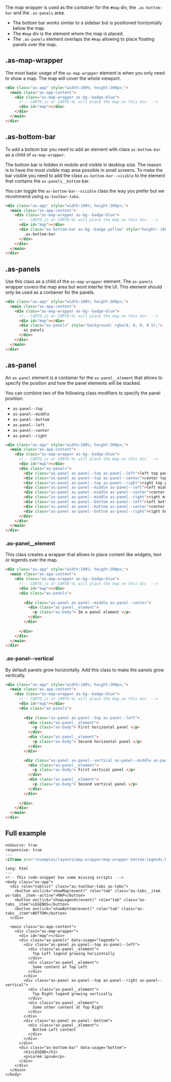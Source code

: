 The map wrapper is used as the container for the `#map` div, the `.as-bottom-bar` and the `.as-panels` area.


- The bottom bar works similar to a sidebar but is positioned horizontally below the map.
- The `#map` div is the element where the map is placed.
- The `.as-panels` element overlaps the `#map` allowing to place floating panels over the map.


## .as-map-wrapper

The most basic usage of the `as-map-wrapper` element is when you only need to show a map. The map will cover the whole viewport.

```html
<div class="as-app" style="width:100%; height:300px;">
  <main class="as-app-content">
    <div class="as-map-wrapper as-bg--badge-blue">
      <!-- CARTO.js or CARTO-VL will place the map on this div  -->
      <div id="map"></div> 
    </div>
  </main>
</div>
```


## .as-bottom-bar

To add a bottom bar you need to add an element with class `as-bottom-bar` as a child of `as-map-wrapper`.

The bottom bar is hidden in mobile and visible in desktop size. The reason is to have the most visible map area possible in small screens. To make the bar visible you need to add the class `as-bottom-bar--visible` to the element that contains the `as-panels__bottom` bar.

You can toggle the `as-bottom-bar--visible` class the way you prefer but we recommend using `as-toolbar-tabs`.


```html
<div class="as-app" style="width:100%; height:300px;">
  <main class="as-app-content">
    <div class="as-map-wrapper as-bg--badge-blue">
      <!-- CARTO.js or CARTO-VL will place the map on this div  -->
      <div id="map"></div> 
      <div class="as-bottom-bar as-bg--badge-yellow" style="height: 100px;">
        .as-bottom-bar
      </div>
    </div>
  </main>
</div>
```

## .as-panels

Use this class as a child of the `as-map-wrapper` element. The `as-panels` wrapper covers the map area but wont interfer the UI. This element should only be used as a container for the panels.

```html
<div class="as-app" style="width:100%; height:300px;">
  <main class="as-app-content">
    <div class="as-map-wrapper as-bg--badge-blue">
      <!-- CARTO.js or CARTO-VL will place the map on this div  -->
      <div id="map"></div> 
      <div class="as-panels" style="background: rgba(0, 0, 0, 0.5);">
        as panels
      </div>
    </div>
  </main>
</div>
```

## .as-panel

An `as-panel` element is a container for the `as-panel__element` that allows to specify the position and how the panel elements will be stacked.

You can combine two of the following class modifiers to specify the panel position:

- `as-panel--top`
- `as-panel--middle`
- `as-panel--bottom`
- `as-panel--left`
- `as-panel--center`
- `as-panel--right`


```html
<div class="as-app" style="width:100%; height:300px;">
  <main class="as-app-content">
    <div class="as-map-wrapper as-bg--badge-blue">
      <!-- CARTO.js or CARTO-VL will place the map on this div  -->
      <div id="map"></div> 
      <div class="as-panels">
        <div class="as-panel as-panel--top as-panel--left">left top panel</div>
        <div class="as-panel as-panel--top as-panel--center">center top panel</div>
        <div class="as-panel as-panel--top as-panel--right">right top panel</div>
        <div class="as-panel as-panel--middle as-panel--left">left middle panel</div>
        <div class="as-panel as-panel--middle as-panel--center">center middle panel</div>
        <div class="as-panel as-panel--middle as-panel--right">right middle panel</div>
        <div class="as-panel as-panel--bottom as-panel--left">left bottom panel</div>
        <div class="as-panel as-panel--bottom as-panel--center">center bottom panel</div>
        <div class="as-panel as-panel--bottom as-panel--right">right bottom panel</div>
      </div>
    </div>
  </main>
</div>
```

### .as-panel__element

This class creates a wrapper that allows to place content like widgets, text or legends over the map.


```html
<div class="as-app" style="width:100%; height:300px;">
  <main class="as-app-content">
    <div class="as-map-wrapper as-bg--badge-blue">
      <!-- CARTO.js or CARTO-VL will place the map on this div  -->
      <div id="map"></div> 
      <div class="as-panels">
       
        <div class="as-panel as-panel--middle as-panel--center">
          <div class="as-panel__element"> 
            <p class="as-body"> Im a panel element </p>
          </div>
        </div>
       
      </div>
    </div>
  </main>
</div>
```


### .as-panel--vertical

By default panels grow horizontally. Add this class to make the panels grow vertically.

```html
<div class="as-app" style="width:100%; height:300px;">
  <main class="as-app-content">
    <div class="as-map-wrapper as-bg--badge-blue">
      <!-- CARTO.js or CARTO-VL will place the map on this div  -->
      <div id="map"></div> 
      <div class="as-panels">
       
        <div class="as-panel as-panel--top as-panel--left">
          <div class="as-panel__element"> 
            <p class="as-body"> First horizontal panel </p>
          </div>
          <div class="as-panel__element"> 
            <p class="as-body"> Second horizontal panel </p>
          </div>
        </div>

        <div class="as-panel as-panel--vertical as-panel--middle as-panel--right">
          <div class="as-panel__element"> 
            <p class="as-body"> First vertical panel </p>
          </div>
          <div class="as-panel__element"> 
            <p class="as-body"> Second vertical panel </p>
          </div>
        </div>
       
      </div>
    </div>
  </main>
</div>
```


## Full example 

```html
noSource: true
responsive: true
---
<iframe src="/examples/layouts/map-wrapper/map-wrapper-bottom-legends.html" style="width: 100%; height: 100%;">
```

```code
lang: html
---
<!-- This code-snippet has some missing scripts  -->
<body class="as-app">
  <div role="tablist" class="as-toolbar-tabs as-tabs">
    <button onclick="showMap(event)" role="tab" class="as-tabs__item as-tabs__item--active">MAP</button>
    <button onclick="showLegends(event)" role="tab" class="as-tabs__item">LEGENDS</button>
    <button onclick="showBottom(event)" role="tab" class="as-tabs__item">BOTTOM</button>
  </div>

  <main class="as-app-content">
    <div class="as-map-wrapper">
      <div id="map"></div>
      <div class="as-panels" data-usage="legends">
        <div class="as-panel as-panel--top as-panel--left">
          <div class="as-panel__element">
            Top Left legend growing horizontally
          </div>
          <div class="as-panel__element">
            Some content at Top Left
          </div>
        </div>
        <div class="as-panel as-panel--top as-panel--right as-panel--vertical">
          <div class="as-panel__element">
            Top Right legend growing vertically
          </div>
          <div class="as-panel__element">
            Some other content at Top Right
          </div>
        </div>
        <div class="as-panel as-panel--bottom">
          <div class="as-panel__element">
            Bottom Left content
          </div>
        </div>
      </div>
      <div class="as-bottom-bar" data-usage="bottom">
        <h1>LEGEND</h1>
        <p>Lorem ipsum</p>
      </div>
    </div>
  </main>
</body>
```
